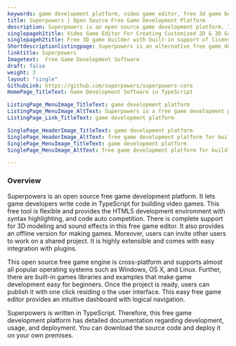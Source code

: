 ```yaml
---
keywords: game development platform, video game editor, free 3d game builder, free game engine, free game editor
title: Superpowers | Open Source Free Game Development Platform
description: Superpowers is an open source game development platform. It provides an HTML5 development environment along with many features such as 3D models and more.
singlepageh1title: Video Game Editor For Creating Customized 2D & 3D Games
singlepageh2title: Free 3D game builder with built-in support of license-free sprites, sound effects, and live error reporting. It also provides a wide range of game examples.
Shortdescriptionlistingpage: Superpowers is an alternative free game development platform. It is flexible, cross-platform and offers features such as shared projects, syntax highlighting, and more.
linktitle: Superpowers
Imagetext:  Free Game Development Software
draft: false
weight: 3
layout: "single"
GithubLink: https://github.com/superpowers/superpowers-core
HomePage_TitleText: Game Development Software in TypeScript

ListingPage_MenuImage_TitleText: game development platform
ListingPage_MenuImage_AltText: Superpowers is a free game development platform
ListingPage_Link_TitleText: game development platform

SinglePage_HeaderImage_TitleText: game development platform
SinglePage_HeaderImage_AltText: free game development platform for building cross platform games
SinglePage_MenuImage_TitleText: game development platform
SinglePage_MenuImage_AltText: free game development platform for building cross platform games

---
```

### **Overview**

Superpowers is an open source free game development platform. It lets game developers write code in TypeScript for building video games. This free tool is flexible and provides the HTML5 development environment with syntax highlighting, and code auto competition. There is complete support for 3D modeling and sound effects in this free game editor. It also provides an offline version for making games. Moreover, users can invite other users to work on a shared project. It is highly extensible and comes with easy integration with plugins.

This open source free game engine is cross-platform and supports almost all popular operating systems such as Windows, OS X, and Linux. Further, there are built-in games libraries and examples that make game development easy for beginners. Once the project is ready, users can publish it with one click residing o the user interface. This easy free game editor provides an intuitive dashboard with logical navigation.

Superpowers is written in TypeScript. Therefore, this free game development platform has detailed documentation regarding development, usage, and deployment. You can download the source code and deploy it on your own premises.

<a class="anchor" id="requirements" name="requirements" style="font-size: 12.16px;"></a>
